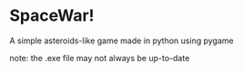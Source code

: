 # SpaceWar!

A simple asteroids-like game made in python
using pygame

note: the .exe file may not always be up-to-date
